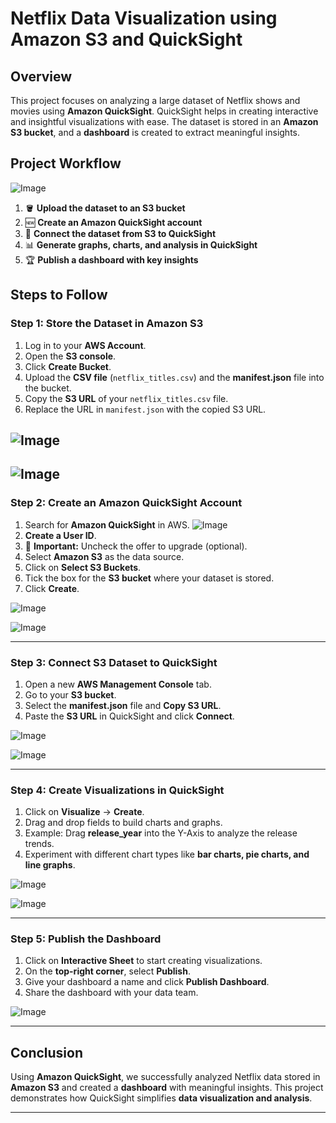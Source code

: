 # Netflix Data Visualization using Amazon S3 and QuickSight

## Overview
This project focuses on analyzing a large dataset of Netflix shows and movies using **Amazon QuickSight**. QuickSight helps in creating interactive and insightful visualizations with ease. The dataset is stored in an **Amazon S3 bucket**, and a **dashboard** is created to extract meaningful insights.

## Project Workflow
![Image](https://github.com/user-attachments/assets/31db1566-acf8-43f2-8942-1e06be28e16f)
1. 🪣 **Upload the dataset to an S3 bucket**
2. 🆕 **Create an Amazon QuickSight account**
3. 🔗 **Connect the dataset from S3 to QuickSight**
4. 📊 **Generate graphs, charts, and analysis in QuickSight**
5. 🏆 **Publish a dashboard with key insights**

## Steps to Follow

### Step 1: Store the Dataset in Amazon S3
1. Log in to your **AWS Account**.
2. Open the **S3 console**.
3. Click **Create Bucket**.
4. Upload the **CSV file** (`netflix_titles.csv`) and the **manifest.json** file into the bucket.
5. Copy the **S3 URL** of your `netflix_titles.csv` file.
6. Replace the URL in `manifest.json` with the copied S3 URL.


![Image](https://github.com/user-attachments/assets/dc2854a9-ffaf-4bb2-90d4-3e1350583a63)
----
![Image](https://github.com/user-attachments/assets/b7c12139-5987-42a5-82d2-4d870a32fd83)
---

### Step 2: Create an Amazon QuickSight Account
1. Search for **Amazon QuickSight** in AWS.
![Image](https://github.com/user-attachments/assets/994f05f3-299a-4ba5-986d-74570e10d844)
2. **Create a User ID**.
3. 🚨 **Important:** Uncheck the offer to upgrade (optional).
4. Select **Amazon S3** as the data source.
5. Click on **Select S3 Buckets**.
6. Tick the box for the **S3 bucket** where your dataset is stored.
7. Click **Create**.

![Image](https://github.com/user-attachments/assets/91c8d59c-cac8-42a1-99f8-dde9f76cfafe)

![Image](https://github.com/user-attachments/assets/380c39eb-48fc-4f96-a5b7-ce80963062fc)


---

### Step 3: Connect S3 Dataset to QuickSight
1. Open a new **AWS Management Console** tab.
2. Go to your **S3 bucket**.
3. Select the **manifest.json** file and **Copy S3 URL**.
4. Paste the **S3 URL** in QuickSight and click **Connect**.

![Image](https://github.com/user-attachments/assets/75956b1f-3e09-4f92-ab6f-feddd3858ad4)

![Image](https://github.com/user-attachments/assets/1f986e0d-7ea6-4a79-b5c5-392de06652fe)

---

### Step 4: Create Visualizations in QuickSight
1. Click on **Visualize** → **Create**.
2. Drag and drop fields to build charts and graphs.
3. Example: Drag **release_year** into the Y-Axis to analyze the release trends.
4. Experiment with different chart types like **bar charts, pie charts, and line graphs**.

![Image](https://github.com/user-attachments/assets/1dd0f1c6-a074-4e47-addf-a6e1a092aac1)

![Image](https://github.com/user-attachments/assets/6cc96378-ff0e-44a0-b7a3-0a358c1a928a)

---

### Step 5: Publish the Dashboard
1. Click on **Interactive Sheet** to start creating visualizations.
2. On the **top-right corner**, select **Publish**.
3. Give your dashboard a name and click **Publish Dashboard**.
4. Share the dashboard with your data team.

![Image](https://github.com/user-attachments/assets/a21c9f0b-f5e7-4d44-843d-decbf35327d2)


---

## Conclusion
Using **Amazon QuickSight**, we successfully analyzed Netflix data stored in **Amazon S3** and created a **dashboard** with meaningful insights. This project demonstrates how QuickSight simplifies **data visualization and analysis**.

---
